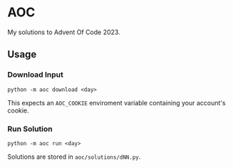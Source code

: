 # AOC

My solutions to Advent Of Code 2023.

## Usage

### Download Input

```shell
python -m aoc download <day>
```

This expects an `AOC_COOKIE` enviroment variable containing your account's cookie.

### Run Solution

```shell
python -m aoc run <day>
```

Solutions are stored in `aoc/solutions/dNN.py`.